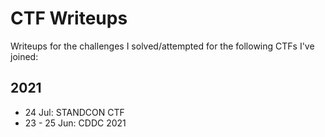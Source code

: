 # CTF Writeups

Writeups for the challenges I solved/attempted for the following CTFs I've joined:

## 2021

- 24 Jul: STANDCON CTF
- 23 - 25 Jun: CDDC 2021
